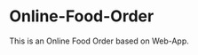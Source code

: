 # Online-Food-Order

This is an Online Food Order based on Web-App.
































































































































































































































































































































































